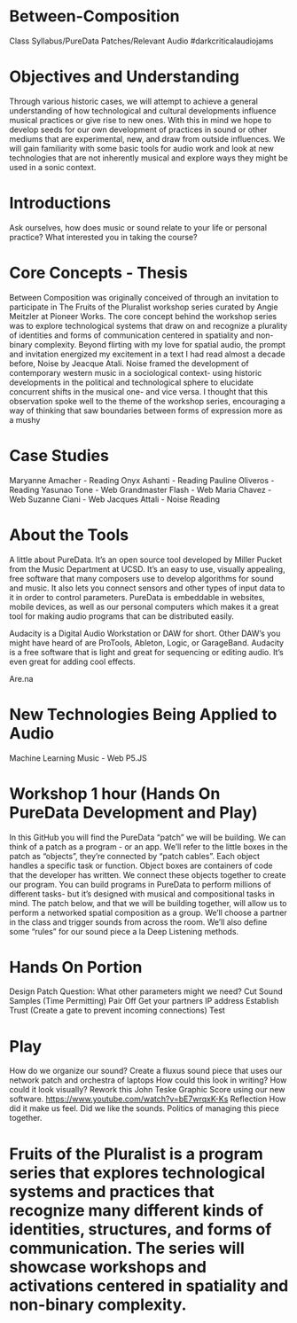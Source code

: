 # Between-Composition
Class Syllabus/PureData Patches/Relevant Audio #darkcriticalaudiojams

# Objectives and Understanding
Through various historic cases, we will attempt to achieve a general understanding of how technological and cultural developments influence musical practices or give rise to new ones. With this in mind we hope to develop seeds for our own development of practices in sound or other mediums that are experimental, new, and draw from outside influences. We will gain familiarity with some basic tools for audio work and look at new technologies that are not inherently musical and explore ways they might be used in a sonic context. 

# Introductions 
Ask ourselves, how does music or sound relate to your life or personal practice? What interested you in taking the course? 

# Core Concepts - Thesis
Between Composition was originally conceived of through an invitation to participate in The Fruits of the Pluralist workshop series curated by Angie Meitzler at Pioneer Works. The core concept behind the workshop series was to explore technological systems that draw on and recognize a plurality of identities and forms of communication centered in spatiality and non-binary complexity. Beyond flirting with my love for spatial audio, the prompt and invitation energized my excitement in a text I had read almost a decade before, Noise by Jeacque Atali. Noise framed the development of contemporary western music in a sociological context- using historic developments in the political and technological sphere to elucidate concurrent shifts in the musical one- and vice versa. I thought that this observation spoke well to the theme of the workshop series, encouraging a way of thinking that saw boundaries between forms of expression more as a mushy

# Case Studies
Maryanne Amacher - Reading
Onyx Ashanti - Reading
Pauline Oliveros - Reading
Yasunao Tone - Web
Grandmaster Flash - Web
Maria Chavez - Web
Suzanne Ciani - Web
Jacques Attali - Noise Reading

# About the Tools
A little about PureData. It’s an open source tool developed by Miller Pucket from the Music Department at UCSD. It’s an easy to use, visually appealing, free software that many composers use to develop algorithms for sound and music. It also lets you connect sensors and other types of input data to it in order to control parameters. PureData is embeddable in websites, mobile devices, as well as our personal computers which makes it a great tool for making audio programs that can be distributed easily. 

Audacity is a Digital Audio Workstation or DAW for short. Other DAW’s you might have heard of are ProTools, Ableton, Logic, or GarageBand. Audacity is a free software that is light and great for sequencing or editing audio. It’s even great for adding cool effects.  

Are.na 



# New Technologies Being Applied to Audio
Machine Learning Music - Web 
P5.JS


# Workshop 1 hour (Hands On PureData Development and Play)
In this GitHub you will find the PureData “patch” we will be building. We can think of a patch as a program - or an app. We’ll refer to the little boxes in the patch as “objects”, they’re connected by “patch cables”. Each object handles a specific task or function. Object boxes are containers of code that the developer has written. We connect these objects together to create our program. You can build programs in PureData to perform millions of different tasks- but it’s designed with musical and compositional tasks in mind. The patch below, and that we will be building together, will allow us to perform a networked spatial composition as a group. We’ll choose a partner in the class and trigger sounds from across the room. We’ll also define some “rules” for our sound piece a la Deep Listening methods.  


# Hands On Portion
 Design Patch
    Question: What other parameters might we need?
Cut Sound Samples (Time Permitting)
Pair Off
Get your partners IP address
Establish Trust (Create a gate to prevent incoming connections)
Test

# Play 
How do we organize our sound? 
Create a fluxus sound piece that uses our network patch and orchestra of laptops
How could this look in writing? How could it look visually? 
Rework this John Teske Graphic Score using our new software. https://www.youtube.com/watch?v=bE7wrqxK-Ks
Reflection
How did it make us feel. Did we like the sounds. Politics of managing this piece together. 

 
# Fruits of the Pluralist is a program series that explores technological systems and practices that recognize many different kinds of identities, structures, and forms of communication. The series will showcase workshops and activations centered in spatiality and non-binary complexity.

